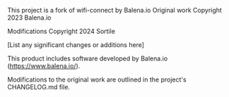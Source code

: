 This project is a fork of wifi-connect by Balena.io
Original work Copyright 2023 Balena.io

Modifications Copyright 2024 Sortile

[List any significant changes or additions here]

This product includes software developed by Balena.io (https://www.balena.io/).

Modifications to the original work are outlined in the project's CHANGELOG.md file.